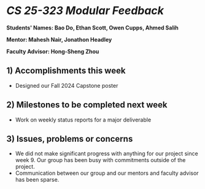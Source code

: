 # *CS 25-323 Modular Feedback*

**Students' Names: Bao Do, Ethan Scott, Owen Cupps, Ahmed Salih**

**Mentor: Mahesh Nair, Jonathon Headley**

**Faculty Advisor: Hong-Sheng Zhou**

## 1) Accomplishments this week ##
   - Designed our Fall 2024 Capstone poster

## 2) Milestones to be completed next week ##
   - Work on weekly status reports for a major deliverable

## 3) Issues, problems or concerns ##
   - We did not make significant progress with anything for our project since week 9. Our group has been busy with commitments outside of the project.
   - Communication between our group and our mentors and faculty advisor has been sparse.
